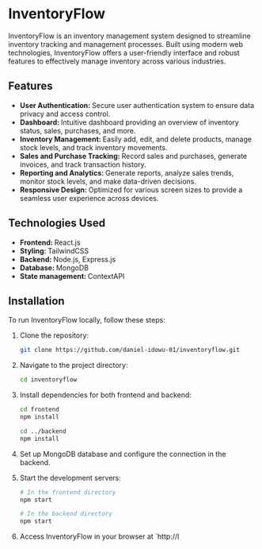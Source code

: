 # InventoryFlow

InventoryFlow is an inventory management system designed to streamline inventory tracking and management processes. Built using modern web technologies, InventoryFlow offers a user-friendly interface and robust features to effectively manage inventory across various industries.


## Features

<ul>
  <li><b>User Authentication: </b>Secure user authentication system to ensure data privacy and access control.</li>
  <li><b>Dashboard: </b>Intuitive dashboard providing an overview of inventory status, sales, purchases, and more.</li>
  <li><b>Inventory Management: </b>Easily add, edit, and delete products, manage stock levels, and track inventory movements.</li>
  <li><b>Sales and Purchase Tracking: </b>Record sales and purchases, generate invoices, and track transaction history.</li>
  <li><b>Reporting and Analytics: </b>Generate reports, analyze sales trends, monitor stock levels, and make data-driven decisions.</li>
  <li><b>Responsive Design: </b>Optimized for various screen sizes to provide a seamless user experience across devices.</li>
</ul>


## Technologies Used

<ul>
  <li><b>Frontend: </b>React.js</li>
  <li><b>Styling: </b>TailwindCSS</li>
  <li><b>Backend: </b>Node.js, Express.js</li>
  <li><b>Database: </b>MongoDB</li>
  <li><b>State management: </b>ContextAPI</li>
</ul>


## Installation

To run InventoryFlow locally, follow these steps:

1. Clone the repository:

    ```bash
    git clone https://github.com/daniel-idowu-01/inventoryflow.git
    ```

2. Navigate to the project directory:

    ```bash
    cd inventoryflow
    ```

3. Install dependencies for both frontend and backend:

    ```bash
    cd frontend
    npm install

    cd ../backend
    npm install
    ```

4. Set up MongoDB database and configure the connection in the backend.

5. Start the development servers:

    ```bash
    # In the frontend directory
    npm start

    # In the backend directory
    npm start
    ```

6. Access InventoryFlow in your browser at `http://l


